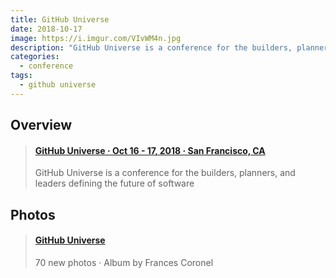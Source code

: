 ```yaml
---
title: GitHub Universe
date: 2018-10-17
image: https://i.imgur.com/VIvWM4n.jpg
description: "GitHub Universe is a conference for the builders, planners, and leaders defining the future of software. 😸🐙"
categories:
  - conference
tags:
  - github universe
---
```


## Overview

<blockquote class="embedly-card"><h4><a href="https://githubuniverse.com/">GitHub Universe · Oct 16 - 17, 2018 · San Francisco, CA</a></h4><p>GitHub Universe is a conference for the builders, planners, and leaders defining the future of software</p></blockquote>
<script async src="//cdn.embedly.com/widgets/platform.js" charset="UTF-8"></script>

## Photos

<blockquote class="embedly-card"><h4><a href="https://photos.app.goo.gl/5mGsr62poYfNquVG6">GitHub Universe</a></h4><p>70 new photos · Album by Frances Coronel</p></blockquote>
<script async src="//cdn.embedly.com/widgets/platform.js" charset="UTF-8"></script>
